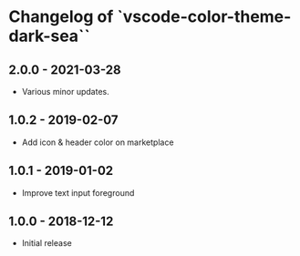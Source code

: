 # Changelog of `vscode-color-theme-dark-sea``

## 2.0.0 - 2021-03-28

- Various minor updates.

## 1.0.2 - 2019-02-07

- Add icon & header color on marketplace

## 1.0.1 - 2019-01-02

- Improve text input foreground

## 1.0.0 - 2018-12-12

- Initial release
